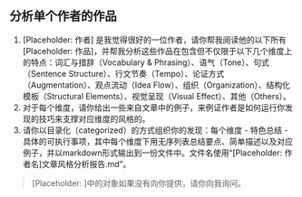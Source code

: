 ## 分析单个作者的作品

1. [Placeholder: 作者] 是我觉得很好的一位作者，请你帮我阅读他的以下所有[Placeholder: 作品]，并帮我分析这些作品在包含但不仅限于以下几个维度上的特点：词汇与措辞（Vocabulary & Phrasing）、语气（Tone）、句式（Sentence Structure）、行文节奏（Tempo）、论证方式（Augmentation）、观点流动（Idea Flow）、组织（Organization）、结构化模板（Structural Elements）、视觉呈现（Visual Effect）、其他（Others）。
2. 对于每个维度，请你给出一些来自文章中的例子，来例证作者是如何运行你发现的技巧来支撑对应维度的风格的。
3. 请你以目录化（categorized）的方式组织你的发现：每个维度 - 特色总结 - 具体的可执行事项，其中每个维度下用无序列表总结要点、简单描述以及对应例子，并以markdown形式输出到一份文件中。文件名使用“[Placeholder: 作者名]文章风格分析报告.md”。

> [Placeholder: ]中的对象如果没有向你提供，请你向我询问。
